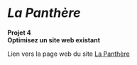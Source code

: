 # *La Panthère*

__Projet 4__  
__Optimisez un site web existant__  

Lien vers la page web du site [La Panthère](https://ivan-bojovic.github.io/IvanBojovic_4_04042022/)